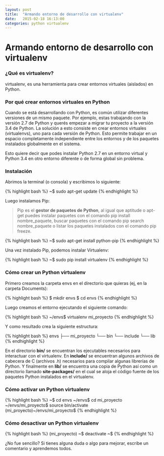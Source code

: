 ```yaml
---
layout: post
title:  "Armando entorno de desarrollo con virtualenv"
date:   2015-02-18 16:13:00
categories: python virtualenv
---
```

# Armando entorno de desarrollo con virtualenv

### ¿Qué es virtualenv?

virtualenv, es una herramienta para crear entornos virtuales (aislados) en Python.

### Por qué crear entornos virtuales en Python

Cuando se está desarrollando con Python, es común utilizar diferentes versiones de un mismo paquete. Por ejemplo, estas trabajando con la versión 2.7 de Python y querés empezar a migrar tu proyecto a la versión 3.4 de Python. La solución a esto consiste en crear entornos virtuales (virtualenvs), uno para cada versión de Python. Esto permite trabajar en un espacio completamente independiente entre los entornos y de los paquetes instalados globalmente en el sistema.

Esto quiere decir que podes instalar Python 2.7 en un entorno virtual y Python 3.4 en otro entorno diferente o de forma global sin problema.

### Instalación

Abrimos la terminal (o consola) y escribimos lo siguiente:

{% highlight bash %}
~$ sudo apt-get update
{% endhighlight %}

Luego instalamos Pip:

> Pip es el **gestor de paquetes de Python**, al igual que aptitude o apt-get puedes instalar paquetes con el comando pip install nombre_paquete, buscar paquetes con el comando pip search nombre_paquete o listar los paquetes instalados con el comando pip freeze.

{% highlight bash %}
~$ sudo apt-get install python-pip
{% endhighlight %}

Una vez instalado Pip, podemos instalar Virtualenv:

{% highlight bash %}
~$ sudo pip install virtualenv
{% endhighlight %}

### Cómo crear un Python virtualenv

Primero creamos la carpeta envs en el directorio que quieras (ej, en la carpeta Documents):

{% highlight bash %}
$ mkdir envs
$ cd envs
{% endhighlight %}

Luego creamos el entorno ejecutando el siguiente comando:

{% highlight bash %}
~/envs$ virtualenv mi_proyecto
{% endhighlight %}

Y como resultado crea la siguiente estructura:

{% highlight bash %}
envs
  ├── mi_proyecto
        └── bin
        └── include
        └── lib
{% endhighlight %}

En el directorio **bin/** se encuentran los ejecutables necesarios para interactuar con el virtualenv. En **include/** se encuentran algunos archivos de cabecera de C (archivos .h) necesarios para compilar algunas librerías de Python. Y finalmente en **lib/** se encuentra una copia de Python así como un directorio llamado **site-packages/** en el cual se aloja el código fuente de los paquetes Python instalados en el virtualenv.

### Cómo activar un Python virtualenv

{% highlight bash %}
~$ cd envs
~/envs$ cd mi_proyecto
~/envs/mi_proyecto$ source bin/activate
(mi_proyecto)~/envs/mi_proyecto$
{% endhighlight %}

### Cómo desactivar un Python virtualenv

{% highlight bash %}
(mi_proyecto) ~$ deactivate
~$
{% endhighlight %}

¿No fue sencillo?
Si tienes alguna duda o algo para mejorar, escribe un comentario y aprendemos todos.